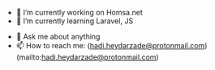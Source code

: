 - 🔭 I’m currently working on Homsa.net
- 🌱 I’m currently learning Laravel, JS
<!-- - 👯 I’m looking to collaborate on ... -->
<!-- - 🤔 I’m looking for help with ... -->
- 💬 Ask me about anything
- 📫 How to reach me: (hadi.heydarzade@protonmail.com)(mailto:hadi.heydarzade@protonmail.com)